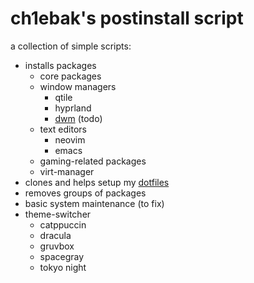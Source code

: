 # ch1ebak's postinstall script

a collection of simple scripts:
- installs packages
  - core packages
  - window managers
    - qtile
    - hyprland
    - [dwm](https://github.com/ch1ebak/dwm-ch1ebak) (todo)
  - text editors
    - neovim
    - emacs
  - gaming-related packages
  - virt-manager
- clones and helps setup my [dotfiles](https://github.com/ch1ebak/dotfiles)
- removes groups of packages
- basic system maintenance (to fix)
- theme-switcher
  - catppuccin
  - dracula
  - gruvbox
  - spacegray
  - tokyo night
